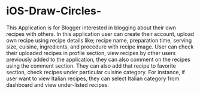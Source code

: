 # iOS-Draw-Circles-
This Application is for Blogger interested in blogging about their own recipes with others. In this application user can create their account, upload own recipe using recipe details like; recipe name, preparation time, serving size, cuisine, ingredients, and procedure with recipe image. User can check their uploaded recipes in profile section, view recipes by other users previously added to the application, they can also comment on the recipes using the comment section. They can also add that recipe to favorite section, check recipes under particular cuisine category. For instance, if user want to view Italian recipes, they can select Italian category from dashboard and view under-listed recipes.
